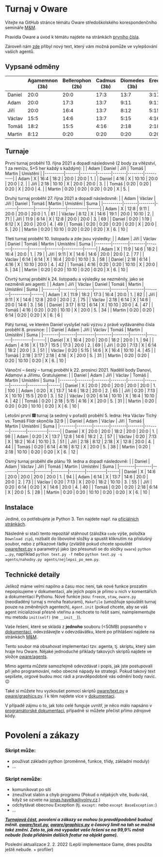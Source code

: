 # Turnaj v Oware
Vítejte na GitHub stránce témátu Oware středoškolského korespondenčního semináře [M&M](https://mam.mff.cuni.cz/).

Pravidla Oware a úvod k témátu najdete na stránkách [prvního čísla](https://mam.mff.cuni.cz/media/cislo/pdf/28/28-1.pdf).

Zároveň nám [zde](/NegaMax.md) přibyl nový text, který vám možná pomůže ve vylepšování vašich agentů.

## Vypsané odměny
|        | Agamemnon (3b) | Bellerophon (2b) | Cadmus (3b) | Diomedes (3b) | Erechtheus (5b) | Foroneus (?b) |
|--------|----------------|------------------|-------------|---------------|-----------------|---------------|
| Daniel |     20:0       |      20:0        |    17:3     |     13:7      |      3:17       |               |
| Adam   |     20:0       |      17:3        |    13:7     |      9:11     |      9:11       |               |
| Jiří   |     20:0       |      16:4        |    13:7     |      8:12     |      5:15       |               |
| Václav |     15:5       |      14:6        |    13:7     |      5:15     |      4:16       |               |
| Tomáš  |     18:2       |      15:5        |     4:16    |      2:18     |      2:18       |               |
| Martin |      8:12      |       0:20       |     0:20    |      0:20     |      0:20       |               |

## Turnaje
První turnaj proběhl 13. října 2021 a dopadl následovně (2 body za vítězství, 1 za remízu, 5+5 her každý s každým):
|          | Adam  | Daniel | Jiří  | Tomáš | Martin | Umístění |
|----------|-------|--------|-------|-------|--------|----------|
| Adam     |   X   |  16:4  | 18:2  | 20:0  |  20:0  |    1.    |
| Daniel   |  4:16 |    X   | 10:10 | 20:0  |  20:0  |    2.    |
| Jiří     |  2:18 |  10:10 |   X   | 20:0  |  20:0  |    3.    |
| Tomáš    |  0:20 |   0:20 |  0:20 |   X   |  20:0  |    4.    |
| Martin   |  0:20 |   0:20 |  0:20 |  0:20 |    X   |    5.    |

Druhý turnaj proběhl 27. října 2021 a dopadl následovně:
|          | Adam  | Václav | Jiří  | Daniel | Tomáš | Martin | Umístění | Suma |
|----------|-------|--------|-------|--------|-------|--------|----------|------|
| Adam     |   X   |  12:8  |  9:11 |  20:0  | 20:0  |  20:0  |    1.    |  81  |
| Václav   |  8:12 |    X   | 14:6  |  19:1  | 20:0  |  10:10 |    2.    |  71  | 
| Jiří     | 11:9  |   6:14 |   X   |  12:8  | 20:0  |  20:0  |    3.    |  69  |
| Daniel   |  0:20 |   1:19 |  8:12 |    X   | 20:0  |  20:0  |    4.    |  49  |
| Tomáš    |  0:20 |   0:20 |  0:20 |   0:20 |   X   |  20:0  |    5.    |  20  |
| Martin   |  0:20 |  10:10 |  0:20 |   0:20 |  0:20 |    X   |    6.    |  10  |

Třetí turnaj proběhl 10. listopadu a zde jsou výsledky:
|        | Adam   | Jiří   | Václav | Daniel | Tomáš  | Martin | Umístění | Suma |
|--------|--------|--------|--------|--------|--------|--------|----------|------|
| Adam   |   X    | 11:9   | 14:6   | 18:2   | 16:4   | 20:0   |     1.   |  79  |
| Jiří   |  9:11  |   X    | 14:6   | 14:6   | 20:0   | 20:0   |     2.   |  77  |
| Václav |  6:14  |  6:14  |   X    | 16:4   | 20:0   | 10:10  |     3.   |  58  |
| Daniel |  2:18  |  6:14  |  4:16  |   X    | 10:10  | 20:0   |     4.   |  42  |
| Tomáš  |  4:16  |  0:20  |  0:20  | 10:10  |   X    | 20:0   |     5.   |  34  |
| Martin |  0:20  |  0:20  | 10:10  |  0:20  |  0:20  |   X    |     6.   |  10  |

Čtvrtý turnaj proběhl k 24. listopadu a výsledky se nezměnily, jako se nezměnili ani agenti:
|        | Adam   | Jiří   | Václav | Daniel | Tomáš  | Martin | Umístění | Suma |
|--------|--------|--------|--------|--------|--------|--------|----------|------|
| Adam   |   X    | 11:9   | 18:2   | 17:3   | 16:4   | 20:0   |     1.   |  82  |
| Jiří   |  9:11  |   X    | 14:6   | 12:8   | 20:0   | 20:0   |     2.   |  75  |
| Václav |  2:18  |  6:14  |   X    | 14:6   | 20:0   | 14:6   |     3.   |  56  |
| Daniel |  3:17  |  8:12  |  6:14  |   X    | 10:10  | 20:0   |     4.   |  47  |
| Tomáš  |  4:16  |  0:20  |  0:20  | 10:10  |   X    | 20:0   |     5.   |  34  |
| Martin |  0:20  |  0:20  |  6:14  |  0:20  |  0:20  |   X    |     6.   |   6  |

Pátý turnaj, ve kterém Daniel vyslyšel naši výzvu z právě vydávaného čísla proběhl 8. prosince:
|        | Daniel | Adam    | Jiří   | Václav | Tomáš  | Martin | Umístění | Suma |
|--------|--------|---------|--------|--------|--------|--------|----------|------|
| Daniel |   X    |  16:4   | 20:0   | 20:0   | 18:2   | 20:0   |     1.   |  94  |
| Adam   |  4:16  |    X    | 13:7   | 15:5   | 17:3   | 20:0   |     2.   |  69  |
| Jiří   |  0:20  |   7:13  |   X    |  6:14  | 18:2   | 20:0   |     3.   |  51  |
| Václav |  0:20  |   5:15  | 14:6   |   X    | 16:4   | 10:10  |     4.   |  45  |
| Tomáš  |  2:18  |   3:17  |  2:18  |  4:16  |   X    | 20:0   |     5.   |  31  |
| Martin |  0:20  |   0:20  |  0:20  | 10:10  |  0:20  |   X    |     6.   |  10  |

Vánoční – šestý – turnaj proběhl k 22. prosinci 2021. Nadělil body Danovi, Adamovi a Jiřímu. Gratulujeme:
|        | Daniel | Adam   | Jiří   | Václav | Tomáš  | Martin | Umístění | Suma |
|--------|--------|--------|--------|--------|--------|--------|----------|------|
| Daniel |   X    | 20:0   | 20:0   | 20:0   | 20:0   | 20:0   |     1.   | 100  |
| Adam   |  0:20  |   X    | 13:7   | 14:6   | 18:2   | 20:0   |     2.   |  65  |
| Jiří   |  0:20  |  7:13  |   X    | 10:10  | 15:5   | 20:0   |     3.   |  52  |
| Václav |  0:20  |  6:14  | 10:10  |   X    | 16:4   | 10:10  |     4.   |  42  |
| Tomáš  |  0:20  |  2:18  |  5:15  |  4:16  |   X    | 20:0   |     5.   |  31  |
| Martin |  0:20  |  0:20  |  0:20  | 10:10  |  0:20  |   X    |     6.   |  10  |

Letošní první 🎆 turnaj (a sedmý v pořadí) proběhl 5. ledna:
Hra Václav Tichý vs. Tomáš Flídr skončila 32:9
|        | Daniel | Adam   | Václav | Jiří   | Tomáš  | Martin | Umístění | Suma |
|--------|--------|--------|--------|--------|--------|--------|----------|------|
| Daniel |   X    | 20:0   | 20:0   | 18:2   | 20:0   | 20:0   |     1.   |  98  |
| Adam   |  0:20  |   X    | 13:7   | 12:8   | 14:6   | 18:2   |     2.   |  57  |
| Václav |  0:20  |  7:13  |   X    | 18:2   | 16:4   | 10:10  |     3.   |  51  |
| Jiří   |  2:18  |  8:12  |  2:18  |   X    | 12:8   | 20:0   |     4.   |  44  |
| Tomáš  |  0:20  |  6:14  |  4:16  |  8:12  |   X    | 20:0   |     5.   |  38  |
| Martin |  0:20  |  2:18  | 10:10  |  0:20  |  0:20  |   X    |     6.   |  12  |

Osmý turnaj proběhl dle plánu 19. ledna a dopadl následovně:
|        | Daniel | Adam   | Václav | Jiří   | Tomáš  | Martin | Umístění | Suma |
|--------|--------|--------|--------|--------|--------|--------|----------|------|
| Daniel |   X    | 14:6   | 20:0   | 20:0   | 20:0   | 20:0   |     1.   |  94  |
| Adam   |  6:14  |   X    | 13:7   | 14:6   | 20:0   | 20:0   |     2.   |  73  |
| Václav |  0:20  |  7:13  |   X    | 20:0   | 18:2   | 10:10  |     3.   |  55  |
| Jiří   |  0:20  |  6:14  |  0:20  |   X    | 14:6   | 20:0   |     4.   |  40  |
| Tomáš  |  0:20  |  0:20  |  2:18  |  6:14  |   X    | 20:0   |     5.   |  28  |
| Martin |  0:20  |  0:20  | 10:10  |  0:20  |  0:20  |   X    |     6.   |  10  |

## Instalace
Jediné, co potřebujete je Python 3. Ten najdete např. na [oficiálních stránkách](https://www.python.org/downloads/).

Následně si stačí tento repozitář stáhnout (záložka `code` výše, položka `Download zip`), rozbalit do libovolné složky a spustit kliknutím na příslušný soubor, nebo z příkazové řádky (zvláště pokud chcete spouštět [oware/text.py](oware/text.py) s parametry) jako (po přesunutí se do složky `oware`) `python ….py`, například `python text.py -f` nebo `python text.py -s agents/nahodny.py agents/nejlepsi_po_mem.py`.
## Technické detaily
Jelikož máme velmi napilno a času moc není, tak nové funkce prozatím nepopisujeme v dokumentaci, ale jejich popis je přímo u nich v komentářích a dokumentaci Pythonu. Nové funkce jsou: `freeze`, `staw`, `oware.py` (neodladěný turnaj s mnoha featurami), `Makefile` (umožňuje spouštět turnaj pouze na změněných agentech), `Agent.init` (pokud chcete, aby se váš agent inicializoval přesně vteřinu a nechcete to řešit sami, naimplementujte mu metodu `init(self)` (ne `__init__`)).

Vaše řešení, které se skládá z **jednoho** souboru (<50MB) popsaného v [dokumentaci](dokumentace_user.pdf), odevzdávejte v odevzdávátku, které po přihlášení najdete na stránkách [M&M](https://mam.mff.cuni.cz/).

Tento soubor má obsahovat implementaci tzv. agenta, tj. skriptu, který sám hraje hru Oware. Nějaké jednoduché příklady takových skriptů najdete ve složce [oware/agents](oware/agents).

Mimo agenta můžete samozřejmě odevzdávat i popis, jak jste postupovali při jeho programování, nebo obecné nápady ke strategii. Pokud takový text sepíšete, orgové budou moc rádi a pravděpodobně vás odmění body navíc. 😉

Také si můžete hru vyzkoušet pomocí skriptů [oware/text.py](oware/text.py) a [oware/graphics.py](oware/graphics.py). I k těm najdete více v [dokumentaci](dokumentace_user.pdf).

V případě zájmu o to, jak toto celé funguje uvnitř, je něco málo napsáno v [programátorské dokumentaci](dokumentace_user.pdf), případně si můžete přečíst přímo zdrojové kódy.

# Povolení a zákazy

### Skript může:
- používat základní python (proměnné, funkce, třídy, základní moduly)
- ...

### Skript nemůže:
- komunikovat po síti
- zneužívat slabin a chyb programu (Pokud o nějakých víte, budu rád, když se ozvete na [jonas.havelka@volny.cz](mailto:jonas.havelka@volny.cz).)
- odchytávat obecnou Exception (tj. `except:` nebo `except BaseException:`) 
- ...

***[Turnajová část](/oware/tournament.py), povolení a zákazy se mohou (a pravděpodobně budou) měnit. [oware/text.py](oware/text.py), [oware/graphics.py](oware/graphics.py) a časový limit na tah se možná také změní. Zato to, jak má vypadat vaše řešení se na 99,9% měnit nebude (leda přidáním dalších featur na objekt game).***

Poslední aktualizace 2. 2. 2022 (Lepší implementace Game, dnes použita ještě nebude. + profiler)
